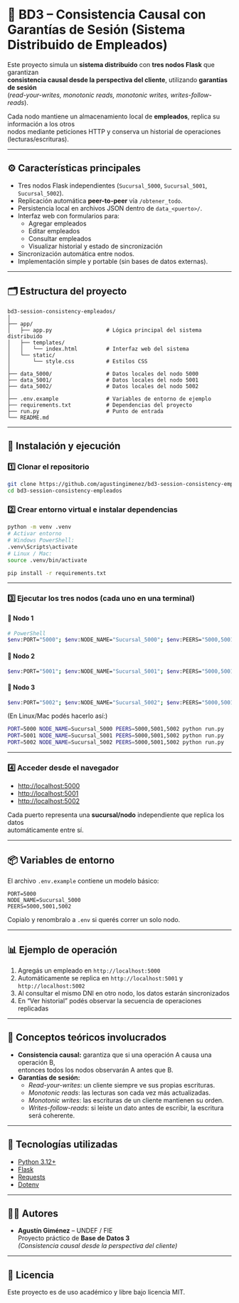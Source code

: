 # 🧩 BD3 – Consistencia Causal con Garantías de Sesión (Sistema Distribuido de Empleados)

Este proyecto simula un **sistema distribuido** con **tres nodos Flask** que garantizan  
**consistencia causal desde la perspectiva del cliente**, utilizando **garantías de sesión**  
(*read-your-writes, monotonic reads, monotonic writes, writes-follow-reads*).  

Cada nodo mantiene un almacenamiento local de **empleados**, replica su información a los otros  
nodos mediante peticiones HTTP y conserva un historial de operaciones (lecturas/escrituras).

---

## ⚙️ Características principales

- Tres nodos Flask independientes (`Sucursal_5000`, `Sucursal_5001`, `Sucursal_5002`).
- Replicación automática **peer-to-peer** vía `/obtener_todo`.
- Persistencia local en archivos JSON dentro de `data_<puerto>/`.
- Interfaz web con formularios para:
  - Agregar empleados  
  - Editar empleados  
  - Consultar empleados  
  - Visualizar historial y estado de sincronización
- Sincronización automática entre nodos.
- Implementación simple y portable (sin bases de datos externas).

---

## 🗂️ Estructura del proyecto

```
bd3-session-consistency-empleados/
│
├── app/
│   ├── app.py                 # Lógica principal del sistema distribuido
│   ├── templates/
│   │   └── index.html         # Interfaz web del sistema
│   └── static/
│       └── style.css          # Estilos CSS
│
├── data_5000/                 # Datos locales del nodo 5000
├── data_5001/                 # Datos locales del nodo 5001
├── data_5002/                 # Datos locales del nodo 5002
│
├── .env.example               # Variables de entorno de ejemplo
├── requirements.txt           # Dependencias del proyecto
├── run.py                     # Punto de entrada
└── README.md
```

---

## 🚀 Instalación y ejecución

### 1️⃣ Clonar el repositorio
```bash
git clone https://github.com/agustingimenez/bd3-session-consistency-empleados.git
cd bd3-session-consistency-empleados
```

### 2️⃣ Crear entorno virtual e instalar dependencias
```bash
python -m venv .venv
# Activar entorno
# Windows PowerShell:
.venv\Scripts\activate
# Linux / Mac:
source .venv/bin/activate

pip install -r requirements.txt
```

---

### 3️⃣ Ejecutar los tres nodos (cada uno en una terminal)

#### 🔹 Nodo 1
```bash
# PowerShell
$env:PORT="5000"; $env:NODE_NAME="Sucursal_5000"; $env:PEERS="5000,5001,5002"; python run.py
```

#### 🔹 Nodo 2
```bash
$env:PORT="5001"; $env:NODE_NAME="Sucursal_5001"; $env:PEERS="5000,5001,5002"; python run.py
```

#### 🔹 Nodo 3
```bash
$env:PORT="5002"; $env:NODE_NAME="Sucursal_5002"; $env:PEERS="5000,5001,5002"; python run.py
```

(En Linux/Mac podés hacerlo así:)
```bash
PORT=5000 NODE_NAME=Sucursal_5000 PEERS=5000,5001,5002 python run.py
PORT=5001 NODE_NAME=Sucursal_5001 PEERS=5000,5001,5002 python run.py
PORT=5002 NODE_NAME=Sucursal_5002 PEERS=5000,5001,5002 python run.py
```

---

### 4️⃣ Acceder desde el navegador

- [http://localhost:5000](http://localhost:5000)
- [http://localhost:5001](http://localhost:5001)
- [http://localhost:5002](http://localhost:5002)

Cada puerto representa una **sucursal/nodo** independiente que replica los datos  
automáticamente entre sí.

---

## 📦 Variables de entorno

El archivo `.env.example` contiene un modelo básico:

```env
PORT=5000
NODE_NAME=Sucursal_5000
PEERS=5000,5001,5002
```

Copialo y renombralo a `.env` si querés correr un solo nodo.

---

## 📊 Ejemplo de operación

1. Agregás un empleado en `http://localhost:5000`
2. Automáticamente se replica en `http://localhost:5001` y `http://localhost:5002`
3. Al consultar el mismo DNI en otro nodo, los datos estarán sincronizados
4. En “Ver historial” podés observar la secuencia de operaciones replicadas

---

## 🧠 Conceptos teóricos involucrados

- **Consistencia causal:** garantiza que si una operación A causa una operación B,  
  entonces todos los nodos observarán A antes que B.
- **Garantías de sesión:**  
  - *Read-your-writes*: un cliente siempre ve sus propias escrituras.  
  - *Monotonic reads*: las lecturas son cada vez más actualizadas.  
  - *Monotonic writes*: las escrituras de un cliente mantienen su orden.  
  - *Writes-follow-reads*: si leíste un dato antes de escribir, la escritura será coherente.

---

## 🧰 Tecnologías utilizadas

- [Python 3.12+](https://www.python.org/)
- [Flask](https://flask.palletsprojects.com/)
- [Requests](https://docs.python-requests.org/)
- [Dotenv](https://pypi.org/project/python-dotenv/)

---

## 👨‍💻 Autores

- **Agustín Giménez** – UNDEF / FIE  
  Proyecto práctico de **Base de Datos 3**  
  *(Consistencia causal desde la perspectiva del cliente)*

---

## 🏁 Licencia

Este proyecto es de uso académico y libre bajo licencia MIT.
